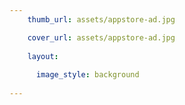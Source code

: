 ```yaml
---
    thumb_url: assets/appstore-ad.jpg

    cover_url: assets/appstore-ad.jpg
    
    layout:
    
      image_style: background
  
---
```



